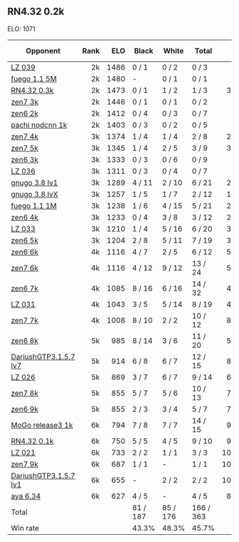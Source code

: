 ## RN4.32 0.2k ##

ELO: 1071

Opponent | Rank | ELO | Black | White | Total | Win rate
---------|-----:|----:|-------|-------|-------|-------:
[LZ 039](LZ%20039.md) | 2k | 1486 | 0 / 1 | 0 / 2 | 0 / 3 | 0.0%
[fuego 1.1 5M](fuego%201.1%205M.md) | 2k | 1480 | - | 0 / 1 | 0 / 1 | 0.0%
[RN4.32 0.3k](RN4.32%200.3k.md) | 2k | 1473 | 0 / 1 | 1 / 2 | 1 / 3 | 33.3%
[zen7 3k](zen7%203k.md) | 2k | 1446 | 0 / 1 | 0 / 1 | 0 / 2 | 0.0%
[zen6 2k](zen6%202k.md) | 2k | 1412 | 0 / 4 | 0 / 3 | 0 / 7 | 0.0%
[pachi nodcnn 1k](pachi%20nodcnn%201k.md) | 2k | 1403 | 0 / 3 | 0 / 2 | 0 / 5 | 0.0%
[zen7 4k](zen7%204k.md) | 3k | 1374 | 1 / 4 | 1 / 4 | 2 / 8 | 25.0%
[zen7 5k](zen7%205k.md) | 3k | 1345 | 1 / 4 | 2 / 5 | 3 / 9 | 33.3%
[zen6 3k](zen6%203k.md) | 3k | 1333 | 0 / 3 | 0 / 6 | 0 / 9 | 0.0%
[LZ 036](LZ%20036.md) | 3k | 1311 | 0 / 3 | 0 / 4 | 0 / 7 | 0.0%
[gnugo 3.8 lv1](gnugo%203.8%20lv1.md) | 3k | 1289 | 4 / 11 | 2 / 10 | 6 / 21 | 28.6%
[gnugo 3.8 lvX](gnugo%203.8%20lvX.md) | 3k | 1257 | 1 / 5 | 1 / 7 | 2 / 12 | 16.7%
[fuego 1.1 1M](fuego%201.1%201M.md) | 3k | 1238 | 1 / 6 | 4 / 15 | 5 / 21 | 23.8%
[zen6 4k](zen6%204k.md) | 3k | 1233 | 0 / 4 | 3 / 8 | 3 / 12 | 25.0%
[LZ 033](LZ%20033.md) | 3k | 1210 | 1 / 4 | 5 / 16 | 6 / 20 | 30.0%
[zen6 5k](zen6%205k.md) | 3k | 1204 | 2 / 8 | 5 / 11 | 7 / 19 | 36.8%
[zen6 6k](zen6%206k.md) | 4k | 1116 | 4 / 7 | 2 / 5 | 6 / 12 | 50.0%
[zen7 6k](zen7%206k.md) | 4k | 1116 | 4 / 12 | 9 / 12 | 13 / 24 | 54.2%
[zen6 7k](zen6%207k.md) | 4k | 1085 | 8 / 16 | 6 / 16 | 14 / 32 | 43.8%
[LZ 031](LZ%20031.md) | 4k | 1043 | 3 / 5 | 5 / 14 | 8 / 19 | 42.1%
[zen7 7k](zen7%207k.md) | 4k | 1008 | 8 / 10 | 2 / 2 | 10 / 12 | 83.3%
[zen6 8k](zen6%208k.md) | 5k | 985 | 8 / 14 | 3 / 6 | 11 / 20 | 55.0%
[DariushGTP3.1.5.7 lv7](DariushGTP3.1.5.7%20lv7.md) | 5k | 914 | 6 / 8 | 6 / 7 | 12 / 15 | 80.0%
[LZ 026](LZ%20026.md) | 5k | 869 | 3 / 7 | 6 / 7 | 9 / 14 | 64.3%
[zen7 8k](zen7%208k.md) | 5k | 855 | 5 / 7 | 5 / 6 | 10 / 13 | 76.9%
[zen6 9k](zen6%209k.md) | 5k | 855 | 2 / 3 | 3 / 4 | 5 / 7 | 71.4%
[MoGo release3 1k](MoGo%20release3%201k.md) | 6k | 794 | 7 / 8 | 7 / 7 | 14 / 15 | 93.3%
[RN4.32 0.1k](RN4.32%200.1k.md) | 6k | 750 | 5 / 5 | 4 / 5 | 9 / 10 | 90.0%
[LZ 021](LZ%20021.md) | 6k | 733 | 2 / 2 | 1 / 1 | 3 / 3 | 100.0%
[zen7 9k](zen7%209k.md) | 6k | 687 | 1 / 1 | - | 1 / 1 | 100.0%
[DariushGTP3.1.5.7 lv1](DariushGTP3.1.5.7%20lv1.md) | 6k | 655 | - | 2 / 2 | 2 / 2 | 100.0%
[aya 6.34](aya%206.34.md) | 6k | 627 | 4 / 5 | - | 4 / 5 | 80.0%
Total | | | 81 / 187 | 85 / 176 | 166 / 363 | 
Win rate| | | 43.3% | 48.3% | 45.7% | 

